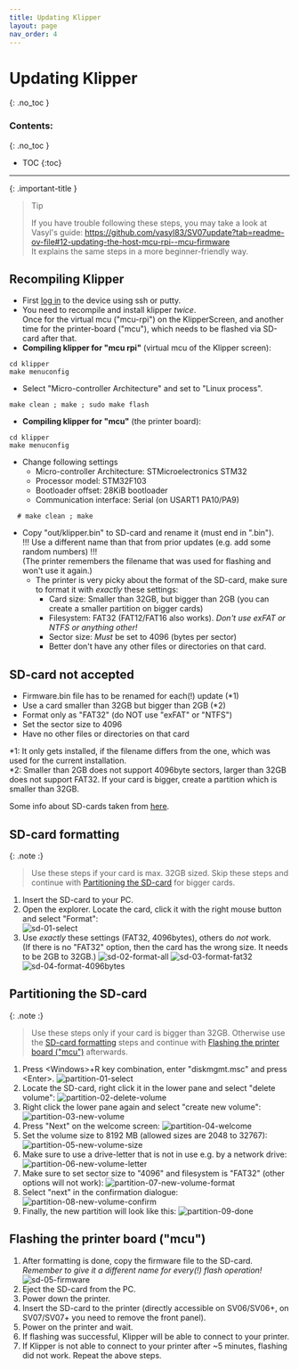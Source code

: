 ```yaml
---
title: Updating Klipper
layout: page
nav_order: 4
---
```

# Updating Klipper
{: .no_toc }
### Contents:
{: .no_toc }
- TOC
{:toc}
----

{: .important-title }
> Tip
>
> If you have trouble following these steps, you may take a look at Vasyl's guide:
> <https://github.com/vasyl83/SV07update?tab=readme-ov-file#12-updating-the-host-mcu-rpi--mcu-firmware>\
> It explains the same steps in a more beginner-friendly way.

## Recompiling Klipper
- First [log in](access.html#ssh-putty) to the device using ssh or putty.
- You need to recompile and install klipper *twice*.  
  Once for the virtual mcu ("mcu-rpi") on the KlipperScreen, and another time for the printer-board ("mcu"), which needs to be flashed via SD-card after that.
- **Compiling klipper for "mcu rpi"** (virtual mcu of the Klipper screen):
```
cd klipper
make menuconfig
```
  - Select "Micro-controller Architecture" and set to "Linux process".
```
make clean ; make ; sudo make flash
```

- **Compiling klipper for "mcu"** (the printer board):
```
cd klipper
make menuconfig
```
  - Change following settings
    * Micro-controller Architecture: STMicroelectronics STM32
    * Processor model: STM32F103
    * Bootloader offset: 28KiB bootloader
    * Communication interface: Serial (on USART1 PA10/PA9)
```
  # make clean ; make
```
  - Copy "out/klipper.bin" to SD-card and rename it (must end in ".bin").  
    !!! Use a different name than that from prior updates (e.g. add some random numbers) !!!  
    (The printer remembers the filename that was used for flashing and won't use it again.)
    - The printer is very picky about the format of the SD-card, make sure to format it with *exactly* these settings:
      - Card size: Smaller than 32GB, but bigger than 2GB (you can create a smaller partition on bigger cards)
      - Filesystem: FAT32 (FAT12/FAT16 also works). *Don't use exFAT or NTFS or anything other!*
      - Sector size: *Must* be set to 4096 (bytes per sector)
      - Better don't have any other files or directories on that card.


## SD-card not accepted
  * Firmware.bin file has to be renamed for each(!) update (\*1)
  * Use a card smaller than 32GB but bigger than 2GB (\*2)
  * Format only as "FAT32" (do NOT use "exFAT" or "NTFS")
  * Set the sector size to 4096
  * Have no other files or directories on that card

\*1: It only gets installed, if the filename differs from the one, which was used for the current installation.  
\*2: Smaller than 2GB does not support 4096byte sectors, larger than 32GB does not support FAT32. If your card is bigger, create a partition which is smaller than 32GB.

Some info about SD-cards taken from [here](https://forum.sovol3d.com/t/sv06-mainboard-brick-after-updating-sovol-firmware/862/68).

## SD-card formatting

{: .note :}
> Use these steps if your card is max. 32GB sized.
> Skip these steps and continue with [Partitioning the SD-card](#partitioning-the-sd-card) for bigger cards.

1. Insert the SD-card to your PC.
1. Open the explorer. Locate the card, click it with the right mouse button and select "Format":\
![sd-01-select](files/sd-01-select.png)
1. Use *exactly* these settings (FAT32, 4096bytes), others do *not* work.\
   (If there is no "FAT32" option, then the card has the wrong size. It needs to be 2GB to 32GB.)
![sd-02-format-all](files/sd-02-format-all.png)
![sd-03-format-fat32](files/sd-03-format-fat32.png)
![sd-04-format-4096bytes](files/sd-04-format-4096bytes.png)

## Partitioning the SD-card

{: .note :}
> Use these steps only if your card is bigger than 32GB.
> Otherwise use the [SD-card formatting](#sd-card-formatting) steps and continue with [Flashing the printer board ("mcu")](#flashing-the-printer-board-mcu) afterwards.

1. Press \<Windows\>+R key combination, enter "diskmgmt.msc" and press \<Enter\>.
![partition-01-select](files/partition-01-select.png)
1. Locate the SD-card, right click it in the lower pane and select "delete volume":
![partition-02-delete-volume](files/partition-02-delete-volume.png)
1. Right click the lower pane again and select "create new volume":
![partition-03-new-volume](files/partition-03-new-volume.png)
1. Press "Next" on the welcome screen:
![partition-04-welcome](files/partition-04-welcome.png)
1. Set the volume size to 8192 MB (allowed sizes are 2048 to 32767):
![partition-05-new-volume-size](files/partition-05-new-volume-size.png)
1. Make sure to use a drive-letter that is not in use e.g. by a network drive:
![partition-06-new-volume-letter](files/partition-06-new-volume-letter.png)
1. Make sure to set sector size to "4096" and filesystem is "FAT32" (other options will not work):
![partition-07-new-volume-format](files/partition-07-new-volume-format.png)
1. Select "next" in the confirmation dialogue:
![partition-08-new-volume-confirm](files/partition-08-new-volume-confirm.png)
1. Finally, the new partition will look like this:
![partition-09-done](files/partition-09-done.png)

## Flashing the printer board ("mcu")

1. After formatting is done, copy the firmware file to the SD-card.\
   *Remember to give it a different name for every(!) flash operation!*
![sd-05-firmware](files/sd-05-firmware.png)
1. Eject the SD-card from the PC.
1. Power down the printer.
1. Insert the SD-card to the printer (directly accessible on SV06/SV06+, on SV07/SV07+ you need to remove the front panel).
1. Power on the printer and wait.
1. If flashing was successful, Klipper will be able to connect to your printer.
1. If Klipper is not able to connect to your printer after ~5 minutes, flashing did not work. Repeat the above steps.
